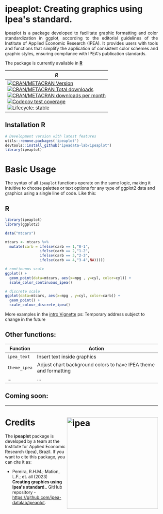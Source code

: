 # ipeaplot: Creating graphics using Ipea's standard.

<p align="justify">ipeaplot is a package developed to facilitate graphic formatting and color standardization in ggplot, according to the editorial guidelines of the Institute of Applied Economic Research (IPEA). It provides users with tools and functions that simplify the application of consistent color schemes and graphic styles, ensuring compliance with IPEA's publication standards. </p> 

The package is currently available in [**R**](https://CRAN.R-project.org/package=ipeaplot) 

| ***R*** |
|-----|
| [![CRAN/METACRAN Version](https://www.r-pkg.org/badges/version/ipeaplot)](https://CRAN.R-project.org/package=ipeaplot) <br /> [![CRAN/METACRAN Total downloads](http://cranlogs.r-pkg.org/badges/grand-total/ipeaplot?color=blue)](https://CRAN.R-project.org/package=ipeaplot) <br /> [![CRAN/METACRAN downloads per month](http://cranlogs.r-pkg.org/badges/ipeaplot?color=yellow)](https://CRAN.R-project.org/package=ipeaplot) <br /> [![Codecov test coverage](https://codecov.io/gh/ipea-datalab/ipeaplot/branch/master/graph/badge.svg)](https://app.codecov.io/gh/ipea-datalab/ipeaplot?branch=master)  <br /> [![Lifecycle: stable](https://img.shields.io/badge/lifecycle-stable-brightgreen.svg)](https://www.tidyverse.org/lifecycle/#stable) |

## Installation R

```R
# Development version with latest features
utils::remove.packages('ipeaplot')
devtools::install_github("ipeadata-lab/ipeaplot")
library(ipeaplot)
```

# Basic Usage

The syntax of all `ipeaplot` functions operate on the same logic, making it intuitive to choose palettes or text options for any type of ggplot2 data and graphics using a single line of code. Like this:

## R
```R
library(ipeaplot)
library(ggplot2)

data("mtcars")

mtcars <- mtcars %>%
  mutate(carb = ifelse(carb == 1,"0-1",
                ifelse(carb == 2,"1-2",
                ifelse(carb == 3,"2-3",
                ifelse(carb == 4,"3-4",NA)))))

# continuous scale
ggplot() +
  geom_point(data=mtcars, aes(x=mpg , y=cyl, color=cyl)) +
  scale_color_continuous_ipea()

# discrete scale
ggplot(data=mtcars, aes(x=mpg , y=cyl, color=carb)) +
  geom_point() +
  scale_colour_discrete_ipea()


```
More examples in the [intro Vignette](https://rpubs.com/Pedrojorge7/templatesIpea)
ps: Temporary address subject to change in the future

## Other functions:

| Function | Action|
|-----|-----|
| `ipea_text` | Insert text inside graphics |
|`theme_ipea`| Adjust chart background colors to have IPEA theme and formatting |
| ... | ... |

## Coming soon:

-----

# Credits <img align="right" src="https://github.com/ipeadata-lab/ipeaplot/blob/master/ipea.png?raw=true" alt="ipea" width="300">

The **ipeaplot** package is developed by a team at the Institute for Applied Economic Research (Ipea), Brazil. If you want to cite this package, you can cite it as:

* Pereira, R.H.M.; Mation, L.F.; et. all (2023) **Creating graphics using Ipea's standard.**. GitHub repository - https://github.com/ipea-datalab/ipeaplot.



